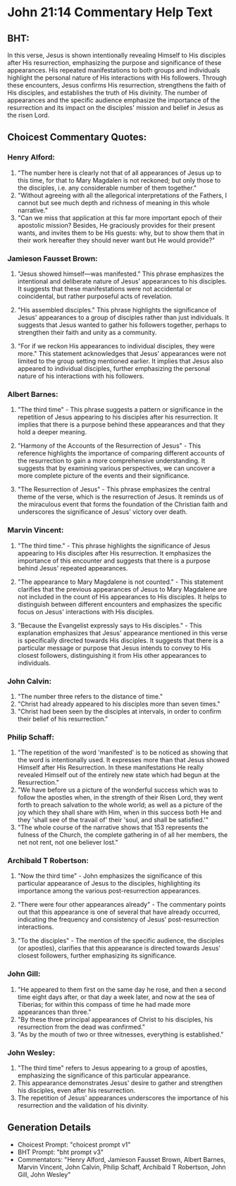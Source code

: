 # John 21:14 Commentary Help Text

## BHT:
In this verse, Jesus is shown intentionally revealing Himself to His disciples after His resurrection, emphasizing the purpose and significance of these appearances. His repeated manifestations to both groups and individuals highlight the personal nature of His interactions with His followers. Through these encounters, Jesus confirms His resurrection, strengthens the faith of His disciples, and establishes the truth of His divinity. The number of appearances and the specific audience emphasize the importance of the resurrection and its impact on the disciples' mission and belief in Jesus as the risen Lord.

## Choicest Commentary Quotes:
### Henry Alford:
1. "The number here is clearly not that of all appearances of Jesus up to this time, for that to Mary Magdalen is not reckoned; but only those to the disciples, i.e. any considerable number of them together."
2. "Without agreeing with all the allegorical interpretations of the Fathers, I cannot but see much depth and richness of meaning in this whole narrative."
3. "Can we miss that application at this far more important epoch of their apostolic mission? Besides, He graciously provides for their present wants, and invites them to be His guests: why, but to show them that in their work hereafter they should never want but He would provide?"

### Jamieson Fausset Brown:
1. "Jesus showed himself—was manifested." This phrase emphasizes the intentional and deliberate nature of Jesus' appearances to his disciples. It suggests that these manifestations were not accidental or coincidental, but rather purposeful acts of revelation.

2. "His assembled disciples." This phrase highlights the significance of Jesus' appearances to a group of disciples rather than just individuals. It suggests that Jesus wanted to gather his followers together, perhaps to strengthen their faith and unity as a community.

3. "For if we reckon His appearances to individual disciples, they were more." This statement acknowledges that Jesus' appearances were not limited to the group setting mentioned earlier. It implies that Jesus also appeared to individual disciples, further emphasizing the personal nature of his interactions with his followers.

### Albert Barnes:
1. "The third time" - This phrase suggests a pattern or significance in the repetition of Jesus appearing to his disciples after his resurrection. It implies that there is a purpose behind these appearances and that they hold a deeper meaning.

2. "Harmony of the Accounts of the Resurrection of Jesus" - This reference highlights the importance of comparing different accounts of the resurrection to gain a more comprehensive understanding. It suggests that by examining various perspectives, we can uncover a more complete picture of the events and their significance.

3. "The Resurrection of Jesus" - This phrase emphasizes the central theme of the verse, which is the resurrection of Jesus. It reminds us of the miraculous event that forms the foundation of the Christian faith and underscores the significance of Jesus' victory over death.

### Marvin Vincent:
1. "The third time." - This phrase highlights the significance of Jesus appearing to His disciples after His resurrection. It emphasizes the importance of this encounter and suggests that there is a purpose behind Jesus' repeated appearances.

2. "The appearance to Mary Magdalene is not counted." - This statement clarifies that the previous appearances of Jesus to Mary Magdalene are not included in the count of His appearances to His disciples. It helps to distinguish between different encounters and emphasizes the specific focus on Jesus' interactions with His disciples.

3. "Because the Evangelist expressly says to His disciples." - This explanation emphasizes that Jesus' appearance mentioned in this verse is specifically directed towards His disciples. It suggests that there is a particular message or purpose that Jesus intends to convey to His closest followers, distinguishing it from His other appearances to individuals.

### John Calvin:
1. "The number three refers to the distance of time."
2. "Christ had already appeared to his disciples more than seven times."
3. "Christ had been seen by the disciples at intervals, in order to confirm their belief of his resurrection."

### Philip Schaff:
1. "The repetition of the word 'manifested' is to be noticed as showing that the word is intentionally used. It expresses more than that Jesus showed Himself after His Resurrection. In these manifestations He really revealed Himself out of the entirely new state which had begun at the Resurrection."
2. "We have before us a picture of the wonderful success which was to follow the apostles when, in the strength of their Risen Lord, they went forth to preach salvation to the whole world; as well as a picture of the joy which they shall share with Him, when in this success both He and they 'shall see of the travail of' their 'soul, and shall be satisfied.'"
3. "The whole course of the narrative shows that 153 represents the fulness of the Church, the complete gathering in of all her members, the net not rent, not one believer lost."

### Archibald T Robertson:
1. "Now the third time" - John emphasizes the significance of this particular appearance of Jesus to the disciples, highlighting its importance among the various post-resurrection appearances.

2. "There were four other appearances already" - The commentary points out that this appearance is one of several that have already occurred, indicating the frequency and consistency of Jesus' post-resurrection interactions.

3. "To the disciples" - The mention of the specific audience, the disciples (or apostles), clarifies that this appearance is directed towards Jesus' closest followers, further emphasizing its significance.

### John Gill:
1. "He appeared to them first on the same day he rose, and then a second time eight days after, or that day a week later, and now at the sea of Tiberias; for within this compass of time he had made more appearances than three."
2. "By these three principal appearances of Christ to his disciples, his resurrection from the dead was confirmed."
3. "As by the mouth of two or three witnesses, everything is established."

### John Wesley:
1. "The third time" refers to Jesus appearing to a group of apostles, emphasizing the significance of this particular appearance.
2. This appearance demonstrates Jesus' desire to gather and strengthen his disciples, even after his resurrection.
3. The repetition of Jesus' appearances underscores the importance of his resurrection and the validation of his divinity.


## Generation Details
- Choicest Prompt: "choicest prompt v1"
- BHT Prompt: "bht prompt v3"
- Commentators: "Henry Alford, Jamieson Fausset Brown, Albert Barnes, Marvin Vincent, John Calvin, Philip Schaff, Archibald T Robertson, John Gill, John Wesley"
